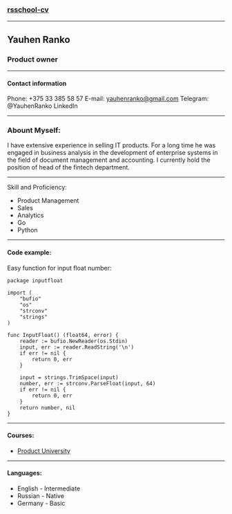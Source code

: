 
### [rsschool-cv](https://rs.school/)

---
## Yauhen Ranko

### Product owner
---
#### Contact information

Phone: +375 33 385 58 57
E-mail: yauhenranko@gmail.com
Telegram: @YauhenRanko
LinkedIn


---
### Abount Myself:
I have extensive experience in selling IT products. For a long time he was engaged in business analysis in the development of enterprise systems in the field of document management and accounting. I currently hold the position of head of the fintech department.

---
Skill and Proficiency:
* Product Management 
* Sales
* Analytics
* Go 
* Python

---
#### Code example:

Easy function for input float number:

```
package inputfloat

import (
    "bufio"
    "os"
    "strconv"
    "strings"
)

func InputFloat() (float64, error) {
    reader := bufio.NewReader(os.Stdin)
    input, err := reader.ReadString('\n')
    if err != nil {
        return 0, err
    }

    input = strings.TrimSpace(input)
    number, err := strconv.ParseFloat(input, 64)
    if err != nil {
        return 0, err
    }
    return number, nil
}

```

---
#### Courses:
* [Product University](https://productuniversity.ru/)


---
#### Languages:

* English - Intermediate
* Russian - Native
* Germany - Basic



